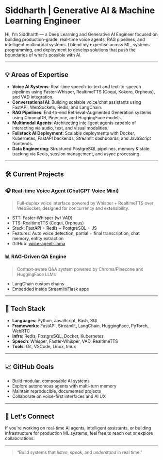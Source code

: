 # Siddharth | Generative AI & Machine Learning Engineer

Hi, I'm Siddharth — a Deep Learning and Generative AI Engineer focused on building production-grade, real-time voice agents, RAG pipelines, and intelligent multimodal systems. I blend my expertise across ML, systems programming, and deployment to develop solutions that push the boundaries of what's possible with AI.

---

## 💡 Areas of Expertise

* **Voice AI Systems**: Real-time speech-to-text and text-to-speech pipelines using Faster-Whisper, RealtimeTTS (Coqui, Kokoro, Orpheus), and VAD integration.
* **Conversational AI**: Building scalable voice/chat assistants using FastAPI, WebSockets, Redis, and LangChain.
* **RAG Pipelines**: End-to-end Retrieval-Augmented Generation systems using ChromaDB, Pinecone, and HuggingFace models.
* **Multimodal Agents**: Architecting intelligent agents capable of interacting via audio, text, and visual modalities.
* **Fullstack AI Deployment**: Scalable deployments with Docker, Kubernetes, FastAPI backends, Streamlit dashboards, and JavaScript frontends.
* **Data Engineering**: Structured PostgreSQL pipelines, memory & state tracking via Redis, session management, and async processing.

---

## 🛠️ Current Projects

### 🎧 Real-time Voice Agent (ChatGPT Voice Mini)

> Full-duplex voice interface powered by Whisper + RealtimeTTS over WebSocket, designed for concurrency and extensibility.

* STT: Faster-Whisper (w/ VAD)
* TTS: RealtimeTTS (Coqui, Orpheus)
* Stack: FastAPI + Redis + PostgreSQL + JS
* Features: Auto voice detection, partial + final transcription, chat memory, entity extraction
* GitHub: [voice-agent-llama](https://github.com/Siddharth0207/voice-agent-llama)


### 📊 RAG-Driven QA Engine

> Context-aware Q\&A system powered by Chroma/Pinecone and HuggingFace LLMs

* LangChain custom chains
* Embedded inside Streamlit/Flask apps

---

## 📄 Tech Stack

* **Languages**: Python, JavaScript, Bash, SQL
* **Frameworks**: FastAPI, Streamlit, LangChain, HuggingFace, PyTorch, WebRTC
* **Infra**: Redis, PostgreSQL, Docker, Kubernetes
* **Speech**: Whisper, Faster-Whisper, VAD, RealtimeTTS
* **Tools**: Git, VSCode, Linux, tmux

---

## 📈 GitHub Goals

* Build modular, composable AI systems
* Explore autonomous agents with multi-turn memory
* Maintain reproducible, documented projects
* Collaborate on voice-first interfaces and AI UX

---

## 👥 Let's Connect

If you're working on real-time AI agents, intelligent assistants, or building infrastructure for production ML systems, feel free to reach out or explore collaborations.

---

> “Build systems that *listen*, *speak*, and *understand* in real time.”
